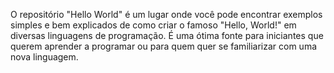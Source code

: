 O repositório "Hello World" é um lugar onde você pode encontrar exemplos simples e bem explicados de como criar o famoso "Hello, World!" em diversas linguagens de programação. É uma ótima fonte para iniciantes que querem aprender a programar ou para quem quer se familiarizar com uma nova linguagem.
